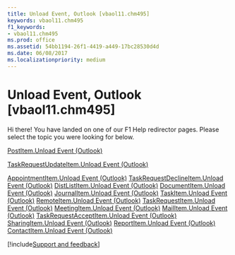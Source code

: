 ```yaml
---
title: Unload Event, Outlook [vbaol11.chm495]
keywords: vbaol11.chm495
f1_keywords:
- vbaol11.chm495
ms.prod: office
ms.assetid: 54bb1194-26f1-4419-a449-17bc28530d4d
ms.date: 06/08/2017
ms.localizationpriority: medium
---
```



# Unload Event, Outlook [vbaol11.chm495]

Hi there! You have landed on one of our F1 Help redirector pages. Please select the topic you were looking for below.

[PostItem.Unload Event (Outlook)](https://msdn.microsoft.com/library/42dea931-c3dd-b8ff-5ace-0744b17650e0%28Office.15%29.aspx)

[TaskRequestUpdateItem.Unload Event (Outlook)](https://msdn.microsoft.com/library/9be47a73-0e85-6a60-462e-077ad9981667%28Office.15%29.aspx)

[AppointmentItem.Unload Event (Outlook)](https://msdn.microsoft.com/library/9629cf4d-99e7-c751-0543-15daf41df49c%28Office.15%29.aspx)
[TaskRequestDeclineItem.Unload Event (Outlook)](https://msdn.microsoft.com/library/2c6ac3e9-33d3-761a-be30-1963da1a73e7%28Office.15%29.aspx)
[DistListItem.Unload Event (Outlook)](https://msdn.microsoft.com/library/252d79cf-7b24-2e84-e056-24a68e6ddef2%28Office.15%29.aspx)
[DocumentItem.Unload Event (Outlook)](https://msdn.microsoft.com/library/e634c3f3-e637-f18c-0f7e-2e5cb18566a3%28Office.15%29.aspx)
[JournalItem.Unload Event (Outlook)](https://msdn.microsoft.com/library/4d82f733-6a5f-65db-054d-40aabc6d580f%28Office.15%29.aspx)
[TaskItem.Unload Event (Outlook)](https://msdn.microsoft.com/library/ff7d2655-06b5-6344-3422-4bf7be761a39%28Office.15%29.aspx)
[RemoteItem.Unload Event (Outlook)](https://msdn.microsoft.com/library/8d105e1a-4923-4296-10b1-6e26fed51539%28Office.15%29.aspx)
[TaskRequestItem.Unload Event (Outlook)](https://msdn.microsoft.com/library/9a8d0aad-8d39-32ae-945e-757c346e80d6%28Office.15%29.aspx)
[MeetingItem.Unload Event (Outlook)](https://msdn.microsoft.com/library/87053a2f-11cc-6a76-a4fd-7c752efb00bd%28Office.15%29.aspx)
[MailItem.Unload Event (Outlook)](https://msdn.microsoft.com/library/afae1238-d09f-c934-d363-9b13b733c558%28Office.15%29.aspx)
[TaskRequestAcceptItem.Unload Event (Outlook)](https://msdn.microsoft.com/library/19e89fda-1887-ad50-5db3-a1bb2ad77261%28Office.15%29.aspx)
[SharingItem.Unload Event (Outlook)](https://msdn.microsoft.com/library/b79a4c94-46cc-5571-a36d-ad537db97bcc%28Office.15%29.aspx)
[ReportItem.Unload Event (Outlook)](https://msdn.microsoft.com/library/934c4793-0809-65dc-4805-de28a54634cf%28Office.15%29.aspx)
[ContactItem.Unload Event (Outlook)](https://msdn.microsoft.com/library/16a3d7ce-0843-5eb5-bbea-df6557ceda05%28Office.15%29.aspx)

[!include[Support and feedback](~/includes/feedback-boilerplate.md)]